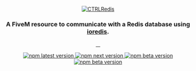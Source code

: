 <p align="center">
  <a href="https://github.com/CTRL-V-Space/ctrlredis"><img src="https://just.mycdnisyour.mom/logos/ctrlredis.png" alt="CTRLRedis"></a>
</p>
<h3 align="center">A FiveM resource to communicate with a Redis database using <a href="https://github.com/redis/ioredis">ioredis</a>.</h3>
<p align="center">
  <a href="">
    <img alt="" src="https://img.shields.io/github/downloads/CTRL-V-Space/ctrlredis/total?logo=github">
  </a>
  <a href="">
    <img alt="" src="https://img.shields.io/github/downloads/CTRL-V-Space/ctrlredis/latest/total?logo=github">
  </a>
  <a href="">
    <img alt="" src="https://img.shields.io/github/contributors/CTRL-V-Space/ctrlredis?logo=github">
  </a>
  <a href="">
    <img alt="" src="https://img.shields.io/github/v/release/CTRL-V-Space/ctrlredis?logo=github">
  </a>
</p>
<p align="center">
  <a href="https://discord.gg/redis](https://discord.gg/fKsuDefN5e">
    <img alt="npm latest version" src="https://img.shields.io/discord/1189357509455138967.svg?style=social&logo=discord">
  </a>
  <a href="https://www.twitch.tv/norfair00">
    <img alt="npm next version" src="https://img.shields.io/twitch/status/redisinc?style=social">
  </a>
  <a href="https://www.youtube.com/@NorfairOfficiel">
    <img alt="npm beta version" src="https://img.shields.io/youtube/channel/views/UCtS2n67jpfRrV_wkw-wtefA?style=social">
  </a>
  <a href="[https://www.npmjs.com/package/semantic-release](https://twitter.com/norfair00)">
    <img alt="npm beta version" src="https://img.shields.io/twitter/follow/norfair00?style=social">
  </a>
</p>
